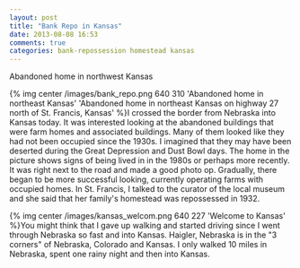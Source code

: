 ```yaml
---
layout: post
title: "Bank Repo in Kansas"
date: 2013-08-08 16:53
comments: true
categories: bank-repossession homestead kansas
---
```

Abandoned home in northwest Kansas

{% img center /images/bank_repo.png 640 310 'Abandoned home in northeast Kansas' 'Abandoned home in northeast Kansas on highway 27 north of St. Francis, Kansas' %}I crossed the border from Nebraska into Kansas today.  It was interested looking at the abandoned buildings that were farm homes and associated buildings.  Many of them looked like they had not been occupied since the 1930s.  I imagined that they may have been deserted during the Great Depression and Dust Bowl days.  The home in the picture shows signs of being lived in in the 1980s or perhaps more recently.  It was right next to the road and made a good photo op.  Gradually, there began to be more successful looking, currently operating farms with occupied homes.  In St. Francis, I talked to the curator of the local museum and she said that her family's homestead was repossessed in 1932.

{% img center /images/kansas_welcom.png 640 227 'Welcome to Kansas'  %}You might think that I gave up walking and started driving since I went through Nebraska so fast and into Kansas.  Haigler, Nebraska is in the "3 corners" of Nebraska, Colorado and Kansas.  I only walked 10 miles in Nebraska, spent one rainy night and then into Kansas.



